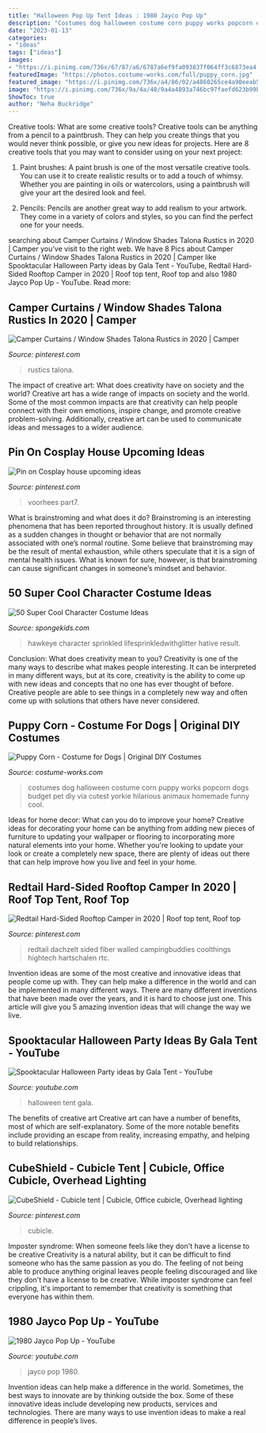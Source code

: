 ```yaml
---
title: "Halloween Pop Up Tent Ideas : 1980 Jayco Pop Up"
description: "Costumes dog halloween costume corn puppy works popcorn dogs budget pet diy via cutest yorkie hilarious animaux homemade funny cool"
date: "2023-01-13"
categories:
- "ideas"
tags: ["ideas"]
images:
- "https://i.pinimg.com/736x/67/87/a6/6787a6ef9fa093837f064ff3c6873ea4.jpg"
featuredImage: "https://photos.costume-works.com/full/puppy_corn.jpg"
featured_image: "https://i.pinimg.com/736x/a4/86/02/a4860265ce4a90eeab501e420a000d76.jpg"
image: "https://i.pinimg.com/736x/9a/4a/48/9a4a4893a746bc97faefd623b99b4ef7.jpg"
ShowToc: true
author: "Neha Buckridge"
---
```



Creative tools: What are some creative tools?
Creative tools can be anything from a pencil to a paintbrush. They can help you create things that you would never think possible, or give you new ideas for projects. Here are 8 creative tools that you may want to consider using on your next project:
1. Paint brushes: A paint brush is one of the most versatile creative tools. You can use it to create realistic results or to add a touch of whimsy. Whether you are painting in oils or watercolors, using a paintbrush will give your art the desired look and feel.

2. Pencils: Pencils are another great way to add realism to your artwork. They come in a variety of colors and styles, so you can find the perfect one for your needs.

	

		
searching about Camper Curtains / Window Shades Talona Rustics in 2020 | Camper you've visit to the right web. We have 8 Pics about Camper Curtains / Window Shades Talona Rustics in 2020 | Camper like Spooktacular Halloween Party ideas by Gala Tent - YouTube, Redtail Hard-Sided Rooftop Camper in 2020 | Roof top tent, Roof top and also 1980 Jayco Pop Up - YouTube. Read more:
		
    
## Camper Curtains / Window Shades Talona Rustics In 2020 | Camper

<img loading=lazy src="https://i.pinimg.com/736x/9a/4a/48/9a4a4893a746bc97faefd623b99b4ef7.jpg" onerror="this.onerror=null;this.src='https://tse1.mm.bing.net/th?id=OIP.XTG19lWYI9cQtB5uJD1lIwHaHa&amp;pid=15.1';" alt="Camper Curtains / Window Shades Talona Rustics in 2020 | Camper">

_Source: pinterest.com_

>rustics talona. 

	

The impact of creative art: What does creativity have on society and the world?
Creative art has a wide range of impacts on society and the world. Some of the most common impacts are that creativity can help people connect with their own emotions, inspire change, and promote creative problem-solving. Additionally, creative art can be used to communicate ideas and messages to a wider audience.

    
## Pin On Cosplay House Upcoming Ideas

<img loading=lazy src="https://i.pinimg.com/736x/67/87/a6/6787a6ef9fa093837f064ff3c6873ea4.jpg" onerror="this.onerror=null;this.src='https://tse4.mm.bing.net/th?id=OIP.2Z94gBMggUyWpBXlDNrOUQDLEy&amp;pid=15.1';" alt="Pin on Cosplay house upcoming ideas">

_Source: pinterest.com_

>voorhees part7. 

	

What is brainstroming and what does it do?
Brainstroming is an interesting phenomena that has been reported throughout history. It is usually defined as a sudden changes in thought or behavior that are not normally associated with one’s normal routine. Some believe that brainstroming may be the result of mental exhaustion, while others speculate that it is a sign of mental health issues. What is known for sure, however, is that brainstroming can cause significant changes in someone’s mindset and behavior.

    
## 50 Super Cool Character Costume Ideas

<img loading=lazy src="https://spongekids.com/wp-content/uploads/2014/10/super-cool-costume-ideas/10-homemade-hawkeye-costume.jpg" onerror="this.onerror=null;this.src='https://tse4.mm.bing.net/th?id=OIP.qDukFPy1sEzK_sTSee0YMwHaLG&amp;pid=15.1';" alt="50 Super Cool Character Costume Ideas">

_Source: spongekids.com_

>hawkeye character sprinkled lifesprinkledwithglitter hative result. 

	

Conclusion: What does creativity mean to you?
Creativity is one of the many ways to describe what makes people interesting. It can be interpreted in many different ways, but at its core, creativity is the ability to come up with new ideas and concepts that no one has ever thought of before. Creative people are able to see things in a completely new way and often come up with solutions that others have never considered.

    
## Puppy Corn - Costume For Dogs | Original DIY Costumes

<img loading=lazy src="https://photos.costume-works.com/full/puppy_corn.jpg" onerror="this.onerror=null;this.src='https://tse1.mm.bing.net/th?id=OIP.iz3U7tpxvaXHym12RwG1MQHaJ3&amp;pid=15.1';" alt="Puppy Corn - Costume for Dogs | Original DIY Costumes">

_Source: costume-works.com_

>costumes dog halloween costume corn puppy works popcorn dogs budget pet diy via cutest yorkie hilarious animaux homemade funny cool. 

	

Ideas for home decor: What can you do to improve your home?
Creative ideas for decorating your home can be anything from adding new pieces of furniture to updating your wallpaper or flooring to incorporating more natural elements into your home. Whether you're looking to update your look or create a completely new space, there are plenty of ideas out there that can help improve how you live and feel in your home.

    
## Redtail Hard-Sided Rooftop Camper In 2020 | Roof Top Tent, Roof Top

<img loading=lazy src="https://i.pinimg.com/736x/2f/cc/64/2fcc644c01cd24db16ad0de7487f24c1.jpg" onerror="this.onerror=null;this.src='https://tse3.mm.bing.net/th?id=OIP.K9fzxLwo0SDspeNWqtC1qAHaE8&amp;pid=15.1';" alt="Redtail Hard-Sided Rooftop Camper in 2020 | Roof top tent, Roof top">

_Source: pinterest.com_

>redtail dachzelt sided fiber walled campingbuddies coolthings hightech hartschalen rtc. 

	

Invention ideas are some of the most creative and innovative ideas that people come up with. They can help make a difference in the world and can be implemented in many different ways. There are many different inventions that have been made over the years, and it is hard to choose just one. This article will give you 5 amazing invention ideas that will change the way we live.

    
## Spooktacular Halloween Party Ideas By Gala Tent - YouTube

<img loading=lazy src="https://i.ytimg.com/vi/L_VyFObCIAM/hqdefault.jpg" onerror="this.onerror=null;this.src='https://tse2.mm.bing.net/th?id=OIP.3OQLKY0SXwcd_n_V5ZWhbQHaFj&amp;pid=15.1';" alt="Spooktacular Halloween Party ideas by Gala Tent - YouTube">

_Source: youtube.com_

>halloween tent gala. 

	

The benefits of creative art
Creative art can have a number of benefits, most of which are self-explanatory. Some of the more notable benefits include providing an escape from reality, increasing empathy, and helping to build relationships.

    
## CubeShield - Cubicle Tent | Cubicle, Office Cubicle, Overhead Lighting

<img loading=lazy src="https://i.pinimg.com/736x/a4/86/02/a4860265ce4a90eeab501e420a000d76.jpg" onerror="this.onerror=null;this.src='https://tse2.mm.bing.net/th?id=OIP.nc_bi3rOJfn_3ZwwhmSh3gHaE8&amp;pid=15.1';" alt="CubeShield - Cubicle tent | Cubicle, Office cubicle, Overhead lighting">

_Source: pinterest.com_

>cubicle. 

	

Imposter syndrome: When someone feels like they don't have a license to be creative
Creativity is a natural ability, but it can be difficult to find someone who has the same passion as you do. The feeling of not being able to produce anything original leaves people feeling discouraged and like they don't have a license to be creative. While imposter syndrome can feel crippling, it's important to remember that creativity is something that everyone has within them.

    
## 1980 Jayco Pop Up - YouTube

<img loading=lazy src="http://i.ytimg.com/vi/F20u6vL6ocY/maxresdefault.jpg" onerror="this.onerror=null;this.src='https://tse2.mm.bing.net/th?id=OIP.pYERuJr-Wyz4NFEs4zoccAHaEK&amp;pid=15.1';" alt="1980 Jayco Pop Up - YouTube">

_Source: youtube.com_

>jayco pop 1980. 

	

Invention ideas can help make a difference in the world. Sometimes, the best ways to innovate are by thinking outside the box. Some of these innovative ideas include developing new products, services and technologies. There are many ways to use invention ideas to make a real difference in people’s lives.

